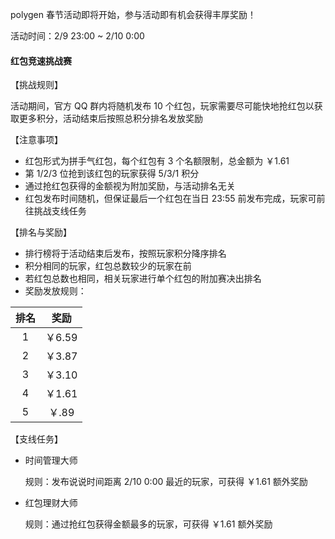 polygen 春节活动即将开始，参与活动即有机会获得丰厚奖励！

活动时间：2/9 23:00 ~ 2/10 0:00

#### 红包竞速挑战赛

【挑战规则】

活动期间，官方 QQ 群内将随机发布 10 个红包，玩家需要尽可能快地抢红包以获取更多积分，活动结束后按照总积分排名发放奖励

【注意事项】

- 红包形式为拼手气红包，每个红包有 3 个名额限制，总金额为 ￥1.61
- 第 1/2/3 位抢到该红包的玩家获得 5/3/1 积分
- 通过抢红包获得的金额视为附加奖励，与活动排名无关
- 红包发布时间随机，但保证最后一个红包在当日 23:55 前发布完成，玩家可前往挑战支线任务

【排名与奖励】

- 排行榜将于活动结束后发布，按照玩家积分降序排名
- 积分相同的玩家，红包总数较少的玩家在前
- 若红包总数也相同，相关玩家进行单个红包的附加赛决出排名
- 奖励发放规则：

| 排名 |  奖励  |
| :--: | :----: |
|  1   | ￥6.59 |
|  2   | ￥3.87 |
|  3   | ￥3.10 |
|  4   | ￥1.61 |
|  5   | ￥.89  |

【支线任务】

- 时间管理大师

  规则：发布说说时间距离 2/10 0:00 最近的玩家，可获得 ￥1.61 额外奖励

- 红包理财大师

  规则：通过抢红包获得金额最多的玩家，可获得 ￥1.61 额外奖励
